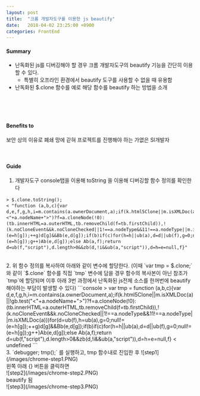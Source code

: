 ```yaml
---
layout: post
title:  "크롬 개발자도구를 이용한 js beautify"
date:   2018-04-02 23:25:00 +0900
categories: FrontEnd
---
```

#### Summary
- 난독화된 js를 디버깅해야 할 경우 크롬 개발자도구의 beautify 기능을 간단히 이용할 수 있다.
  - 특별히 오프라인 환경에서 beautify 도구를 사용할 수 없을 때 유용함
- 난독화된 $.clone 함수를 예로 해당 함수를 beautify 하는 방법을 소개
<br>
<br>
<br>

#### Benefits to
보안 상의 이유로 폐쇄 망에 갇혀 프로젝트를 진행해야 하는 가엾은 SI개발자
<br>
<br>
<br>

#### Guide
1. 개발자도구 console탭을 이용해 toString 을 이용해 디버깅할 함수 정의를 확인한다
```console
> $.clone.toString();
< "function (a,b,c){var d,e,f,g,h,i=m.contains(a.ownerDocument,a);if(k.html5Clone||m.isXMLDoc(a)||!gb.test("<"+a.nodeName+">")?f=a.cloneNode(!0):(tb.innerHTML=a.outerHTML,tb.removeChild(f=tb.firstChild)),!(k.noCloneEvent&&k.noCloneChecked||1!==a.nodeType&&11!==a.nodeType||m.isXMLDoc(a)))for(d=ub(f),h=ub(a),g=0;null!=(e=h[g]);++g)d[g]&&Bb(e,d[g]);if(b)if(c)for(h=h||ub(a),d=d||ub(f),g=0;null!=(e=h[g]);g++)Ab(e,d[g]);else Ab(a,f);return d=ub(f,"script"),d.length>0&&zb(d,!i&&ub(a,"script")),d=h=e=null,f}"
```
<br>
2. 위 함수 정의를 복사하여 아래와 같이 변수에 할당한다.  
(이때 `var tmp = $.clone;` 와 같이 `$.clone` 함수를 직접 `tmp` 변수에 담을 경우 함수의 복사본이 아닌 참조가 `tmp`에 할당되며 이후 아래 3번 과정에서 난독화된 js전체 소스를 한꺼번에 beautify 해야하는 부담이 발생할 수 있다)
```console
> var tmp = function (a,b,c){var d,e,f,g,h,i=m.contains(a.ownerDocument,a);if(k.html5Clone||m.isXMLDoc(a)||!gb.test("<"+a.nodeName+">")?f=a.cloneNode(!0):(tb.innerHTML=a.outerHTML,tb.removeChild(f=tb.firstChild)),!(k.noCloneEvent&&k.noCloneChecked||1!==a.nodeType&&11!==a.nodeType||m.isXMLDoc(a)))for(d=ub(f),h=ub(a),g=0;null!=(e=h[g]);++g)d[g]&&Bb(e,d[g]);if(b)if(c)for(h=h||ub(a),d=d||ub(f),g=0;null!=(e=h[g]);g++)Ab(e,d[g]);else Ab(a,f);return d=ub(f,"script"),d.length>0&&zb(d,!i&&ub(a,"script")),d=h=e=null,f}
< undefined
```
<br>
3. `debugger; tmp();` 를 실행하고, tmp 함수내로 진입한 후
![step1](/images/chrome-step1.PNG)
<br>
왼쪽 아래 {} 버튼을 클릭하면
<br>
![step2](/images/chrome-step2.PNG)
<br>beautify 됨
<br>
![step3](/images/chrome-step3.PNG)
